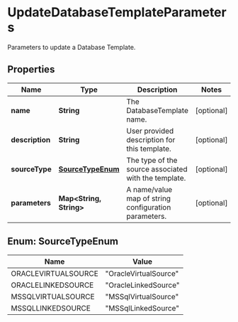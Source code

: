 

# UpdateDatabaseTemplateParameters

Parameters to update a Database Template.

## Properties

| Name | Type | Description | Notes |
|------------ | ------------- | ------------- | -------------|
|**name** | **String** | The DatabaseTemplate name. |  [optional] |
|**description** | **String** | User provided description for this template. |  [optional] |
|**sourceType** | [**SourceTypeEnum**](#SourceTypeEnum) | The type of the source associated with the template. |  [optional] |
|**parameters** | **Map&lt;String, String&gt;** | A name/value map of string configuration parameters. |  [optional] |



## Enum: SourceTypeEnum

| Name | Value |
|---- | -----|
| ORACLEVIRTUALSOURCE | &quot;OracleVirtualSource&quot; |
| ORACLELINKEDSOURCE | &quot;OracleLinkedSource&quot; |
| MSSQLVIRTUALSOURCE | &quot;MSSqlVirtualSource&quot; |
| MSSQLLINKEDSOURCE | &quot;MSSqlLinkedSource&quot; |



